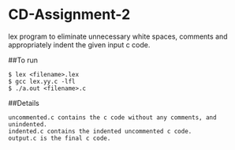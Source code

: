 # CD-Assignment-2
lex program to eliminate unnecessary white spaces, comments and appropriately indent the given input c code.

##To run
```
$ lex <filename>.lex
$ gcc lex.yy.c -lfl
$ ./a.out <filename>.c
```

##Details
```
uncommented.c contains the c code without any comments, and unindented.
indented.c contains the indented uncommented c code.
output.c is the final c code.
```
